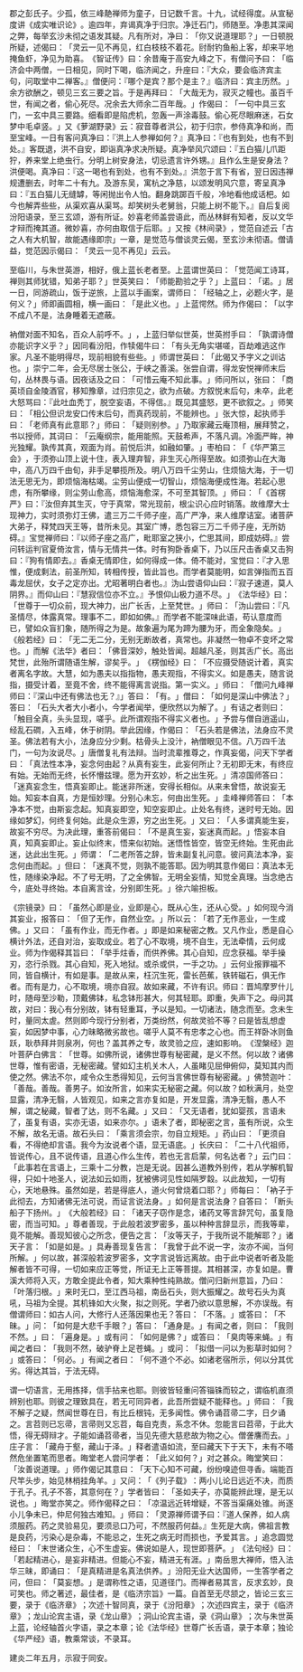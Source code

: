 郡之彭氏子。少孤，依三峰靘禅师为童子，日记数千言。十九，试经得度。从宣秘度讲《成实唯识论》​。逾四年，弃谒真净于归宗。净迁石门，师随至。净患其深闻之弊，每举玄沙未彻之语发其疑。凡有所对，净曰：​「你又说道理耶？​」一日顿脱所疑，述偈曰：​「灵云一见不再见，红白枝枝不着花。尀耐钓鱼船上客，却来平地掩鱼虾，净见为助喜。​《智证传》曰：余昔庵于高安九峰之下，有僧问予曰：​「临济会中两僧，一日相见，同时下喝，临济闻之，升座曰：『大众，要会临济宾主句，问取堂中二禅客。』僧便问：『哪个是宾？那个是主？』临济曰：宾主历然。​」余方欲酬之，顿见三玄三要之旨。于是再拜曰：​「大哉无为，寂灭之幢也。虽百千世，有闻之者，偷心死尽。况余去大师余二百年哉。​」作偈曰：​「一句中具三玄门，一玄中具三要路。细看即是陷虎机，忽轰一声涂毒鼓。偷心死尽眼麻迷，石女梦中毛卓竖。​」又《萝湖野录》云：寂音尊者洪公，初于归宗，参侍真净和尚，而至宝峰。一日有客问真净曰：『洪上人参禅如何？』真净曰：『也有到处，也有不到处。』客既退，洪不自安，即诣真净求决所疑。真净举风穴颂曰：『五白猫儿爪距狞，养来堂上绝虫行。分明上树安身法，切忌遗言许外甥。』且作么生是安身法？洪便喝。真净曰：『这一喝也有到处，也有不到处。』洪忽于言下有省，翌日因违禅规遭删去，时年二十有九。及游东吴，寓杭之净慈，以颂发明风穴意，寄呈真净曰：『五白猫儿无缝罅，等闲抛出令人怕。翻身跳踯百千般，冷地看他成话杷。如今也解弄些些，从渠欢喜从渠骂。却笑树头老舅翁，只能上树不能下。』自后复阅汾阳语录，至三玄颂，游有所证。妙喜老师盖尝语此，而丛林鲜有知者，反以文华才辩而掩其道。微妙喜，亦何由取信于后耶。​」又按《林间录》​，觉范自述云「古之人有大机智，故能遇缘即宗」一章，是觉范与僧谈灵云偈，至玄沙未彻语。僧请益，觉范因示偈曰：​「灵云一见不再见」云云。

至临川，与朱世英游，相好，俄上蓝长老者至。上蓝谓世英曰：​「觉范闻工诗耳，禅则其师犹错，知弟子耶？​」世英笑曰：​「师能勘验之乎？​」上蓝曰：​「诺。​」居一日，同游疏山，饭于逆旅，上蓝以手画案，谓师曰：​「经轴之上，必题火字，是何义？​」师即画圆相，横一画曰：​「是此义也。​」上蓝愕然。师为作偈曰：​「以字不成八不是，法身睡着无遮蔽。

衲僧对面不知名，百众人前呼不。​」​，上蓝归举似世英，世英拊手曰：​「孰谓诗僧亦能识字义乎？​」因同看汾阳，作犊偈牛曰：​「有头无角实堪嗟，百劫难逃这作家。凡圣不能明得尽，现前相貌有些些。​」师谓世英曰：​「此偈又予字义之训诂也。​」崇宁二年，会无尽居士张公，于峡之善溪。张尝自谓，得龙安悦禅师末后句，丛林畏与语。因夜话及之曰：​「可惜云庵不知此事。​」师问所以，张曰：​「商英顷自金陵酒官，移知豫章，过归宗见之，欲为点破。方叙悦末后句，未卒，此老大怒骂曰：『此吐血秃丁，脱空妄语，不得信。』既见其盛怒，更不欲叙之。​」师笑曰：​「相公但识龙安口传末后句，而真药现前，不能辨也。​」张大惊，起执师手曰：​「老师真有此意耶？​」师曰：​「疑则别参。​」乃取家藏云庵顶相，展拜赞之，书以授师，其词曰：​「云庵纲宗，能用能照。天鼓希声，不落凡调。冷面严眸，神光独耀。孰传其真，观面为肖。前悦后洪，如融如肇。​」枣柏曰：​「​《华严第三会》​，于须弥山顶上说十住，表入理弃智，非生灭心所得至故。如须弥山在大海中，高八万四千由旬，非手足攀揽所及。明八万四千尘劳山，住烦恼大海，于一切法无思无为，即烦恼海枯竭。尘劳山便成一切智山，烦恼海便成性海。若起心思虑，有所攀缘，则尘劳山愈高，烦恼海愈深，不可至其智顶。​」师曰：​「​《首楞严》曰：『汝但弃其生灭，守于真常，常光现前，根尘识心应时销落。故维摩大士现神力，实时须弥灯王佛，遣三万二千师子座，高广严净，来人维摩诘室。诸菩萨大弟子，释梵四天王等，昔所未见。其室广博，悉包容三万二千师子座，无所妨碍。』宝觉禅师曰：『以师子座之高广，毗耶室之狭小，伫思其间，即成妨碍。』尝问转运判官夏倚汝言，情与无情共一体。时有狗卧香桌下，乃以压尺击香桌又击狗曰：『狗有情即去。』香桌无情即住，如何得成一体。倚不能对，宝觉曰：『才入思惟，便成剩法，前圣所知，转相传授，皆此旨也。而学者莫能明，如言弹指而五百毒龙屈伏，女子之定亦出。尤昭著明白者也。』沩山尝语仰山曰：『寂子速道，莫人阴界。』而仰山曰：『慧寂信位亦不立。』予恨仰山极力道不尽。​」​《法华经》曰：​「世尊于一切众前，现大神力，出广长舌，上至梵世。​」师曰：​「沩山尝曰：『凡圣情尽，体露真常。理事不二，即如如佛。』而学者不能深味此语，苟认意度而已，譬如众盲扪象，随所得之为是。故象遍为尾为蹄为腰为牙，而全象隐矣。​」​《般若经》曰：​「无二无二分，无别无断故者，真常也。非凝然一物卓不变坏之常也。​」而解《法华》者曰：​「佛音深妙，触处皆闻。超越凡圣，则其舌广长。高出梵世，此殆所谓随语生解，谬矣乎。​」​《楞伽经》曰：​「不应摄受随说计着，真实者离名字故。大慧，如为愚夫以指指物，愚夫观指，不得实义。如是愚夫，随言说指，摄受计着，至竟不舍，终不能得离言说指。第一实义。​」师曰：​「僧问九峰禅师曰：『深山中还有佛法也无？』」答曰：​「有。​」僧曰：​「如何是深山中佛法？​」答曰：​「石头大者大小者小，今学者闻举，便欣然以为解了。​」有诘之者则曰：​「触目全真，头头显现，嗟乎。此所谓观指不得实义者也。​」予尝与僧自逍遥山，经乱石磵，入五峰，休于树阴。举此因缘，作偈曰：​「石头若是佛法，法身应不灵圣。佛法若有大小，法身应分少剩。枯骨头上没汁，衲僧眼见不信。八万四千法门，一句为汝说尽。​」唐僧复礼有法辩。当时流辈推尊之，作真妄偈，问天下学者曰：​「真法性本净，妄念何由起？从真有妄生，此妄何所止？无初即无末，有终应有始。无始而无终，长怀懵兹理。愿为开玄妙，析之出生死。​」清凉国师答曰：​「迷真妄念生，悟真妄即止。能迷非所迷，安得长相似。从来未曾悟，故说妄无始。知妄本自真，方是恒妙理。分别心未忘，何由出生死。​」圭峰禅师答曰：​「本净本不觉，由斯妄念起。知真妄即空，知空妄即止。止处名有终，迷时号无始。因缘如梦幻，何终复何始。此是众生源，穷之出生死。​」又曰：​「人多谓真能生妄，故妄不穷尽。为决此理，重答前偈曰：​「不是真生妄，妄迷真而起。​」悟妄本自真，知真妄即止。妄止似终末，悟来似初始。迷悟性皆空，皆空无终始。生死由此迷，达此出生死。​」师谓：​「二老所答之辞，皆未副复礼问意。彼问真法本净，妄念何由而起。​」但曰：​「迷真不觉，则孰不能答耶。因为明其意作偈曰：真法本无性，随缘染净起。不了号无明，了之全佛智。无明全妄情，知觉全真理。当念绝古今，底处寻终始。本自离言诠，分别即生死。​」徐六喻担板。

《宗镜录》曰：​「虽然心即是业，业即是心，既从心生，还从心受。​」如何现今消其妄业，报答曰：​「但了无作，自然业空。​」所以云：​「若了无作恶业，一生成佛。​」又曰：​「虽有作业，而无作者。​」即是如来秘密之教。又凡作业，悉是自心横计外法，还自对治，妄取成业。若了心不取境，境不自生，无法牵情，云何成业。师为作偈释其旨曰：​「举手炷香，而供养佛。其心自知，应念获福。举手操刃，恣行杀戮。其心自知，死入地狱。或杀或供，一手之功。​」云何业报罪福不同，皆自横计，有如是事。是故从来，枉沉生死，雷长芭蕉，铁转磁石，俱无作者。而有是力，心不取境，境亦自寂。故如来藏，不许有识。师曰：晋鸠摩罗什儿时，随母至沙勒，顶戴佛钵，私念钵形甚大，何其轻耶。即重，失声下之。母问其故，对曰：我心有分别故，钵有轻重耳，予以是知。一切诸法，随念而至。念未生时，量同太虗。然则即今现行分别者，万类纷然，何故灵验不等？曰是皆乱想虚妄，如因梦中事，心力昧略微劣故也。嗟乎人莫不有忠孝之心也。而王祥卧冰则鱼跃，耿恭拜井则泉冽，何也？盖其养之专，故灵验之应，速如影响。​《涅槃经》迦叶菩萨白佛言：​「世尊。如佛所说，诸佛世尊有秘密藏，是义不然。何以故？诸佛世尊，惟有密语，无秘密藏。譬如幻主机关木人，人虽睹见屈伸俯仰，莫知其内而使之然。佛法不尔，咸令众生悉得知见，云何当言佛世尊有秘密藏。​」佛赞迦叶：​「善哉。善哉。善男子。如汝所言，如来实无秘密之藏。何以故？如秋满月，处空显露，清净无翳，人皆观见，如来之言亦复如是，开发显露，清净无翳，愚人不解，谓之秘藏，智者了达，则不名藏。​」又曰：​「又无语者，犹如婴孩，言语未了，虽复有语，实亦无语，如来亦尔。​」语未了者，即秘密之言，虽有所说，众生不解，故名无语。故石头曰：​「乘言须会宗，勿自立规矩。​」药山曰：​「更须自看，不得绝却言语。我今为汝说者个语，显无语底。​」长庆曰：​「二十八代祖师，皆说传心，且不说传语，且道心作么生传，若也无言启蒙，何名达者？​」云门曰：​「此事若在言语上，三乘十二分教，岂是无说。因甚么道教外别传，若从学解机智得，只如十地圣人，说法如云如雨，犹被佛诃见性如隔罗縠。以此故知，一切有心，天地悬殊。虽然如是，若是得底人，道火何曾烧着口耶？​」师每曰：​「衲子于此彻去，方知诸佛无法可说，而证言说法身。​」如何是言说法身？自答曰：​「断头船子下扬州。​」​《大般若经》曰：​「诸天子窃作是念，诸药叉等言辞咒句，虽复隐密，而当可知。​」尊者善现，于此般若波罗密多，虽以种种言辞显示，而我等辈，竟不能解。善现知彼心之所念，便告之言：​「汝等天子，于我所说不能解耶？​」诸天子言：​「如是如是。​」具寿善现复告言：​「我曾于此不说一字，汝亦不闻，当何所解。​」何以故，甚深般若波罗密多，文字言说皆远离故。由于此中说者听者及能解者皆不可得，一切如来应正等觉，所证无上正等菩提。其相甚深，亦复如是。曹溪大师将入灭，方敢全提此令者，知大乘种性纯熟故。僧问归新州意旨，乃曰：​「叶落归根。​」来时无口，至江西马祖，南岳石头，则大振耀之。故号石头为真吼，马祖为全提。其机锋如大火聚，拟之则死。学者乃欲以意思解，不亦误哉。有僧谓师曰：如古人问，大修行人还落因果也无？答曰：​「不落。​」或答曰：​「不昧。​」问：​「如何是大悲千手眼？​」答曰：​「通身是。​」有闻之者，则曰：​「我则不然。​」曰：​「遍身是。​」或有问：​「如何是佛？​」或答曰：​「臭肉等来蝇。​」有闻之者曰：​「我则不然，破驴脊上足苍蝇。​」或问：​「拟借一问以为影草时如何？​」或答曰：​「何必。​」有闻之者曰：​「何不道个不必。如诸老宿所示，何以分其优劣。得达其旨，于法无碍。

谓一切语言，无用拣择，信手拈来也耶。则彼皆轻重问答锱铢而较之，谓临机直须辨别也耶。则彼之理致具在，若无可同异者，此吾所尝疑不能释也。​」师曰：​「我不解子之疑，然闻世尊在日，有比丘根钝，无多闻性。佛令诵苕帚二字，日夕诵之。言苕则已忘帚，言帚则又忘苕，每自克责，系念不休。忽能言曰苕帚，于此大悟，得无碍辩才。子能如诵苕帚者，当见先德大慈悲故为物之心。僧詟譍而去。​」庄子言：​「藏舟于壑，藏山于泽。​」释者遣语如流，至曰藏天下于天下，未有不嗒然危坐置笔而思者。晦堂老人尝问学者：​「此义如何？​」对之甚众。晦堂笑曰：​「汝善说道理。​」师作偈记其意曰：​「天下心知不可藏，纷纷嗅迹但寻香。端能百尺竿头步，始见林梢挂角羊。​」又问：​「​《列子载》​：两小儿论日远近不决，而质于孔子。孔子不答，其意何在？​」学者皆曰：​「圣如夫子，亦莫能辨此理，是无以说也。​」晦堂亦笑之。师作偈释之曰：​「凉温远近转增疑，不答当渠痛处锥。尚逐小儿争未已，仲尼何独古难知。​」师曰：​「灵源禅师谓予曰：『道人保养，如人病须服药。药之灵验易见，要须忌口乃可，不然服药何益。』生死是大病，佛祖言教是良药，污染心是杂毒，不能忌之，生死之病无时而损也，予爱其言。​」追念圆觉经曰：​「末世诸众生，心不生虚妄。佛说如是人，现世即菩萨。​」​《法句经》曰：​「若起精进心，是妄非精进。但能心不妄，精进无有涯。​」南岳思大禅师，悟入法华三昧，即诵曰：​「是真精进是名真法供养。​」汾阳无业大达国师，一生答学者之问，但曰：​「莫妄想。​」是谓称性之语，见道径门。而禅者易其言，反求玄妙，良可笑也。师之著述，最佳者，是《临济宗旨》一篇。自首至无尽颔之，皆论三玄三要，录于《临济章》​；次述十智同真，录于《汾阳章》​；次述四宾主，录于《临济章》​；龙山论宾主语，录《龙山章》​；洞山论宾主语，录《洞山章》​；次与朱世英上蓝，论经轴首火字语，录之本章；论《法华经》世尊广长舌语，录于本章；独论《华严经》语，教乘常谈，不录耳。

建炎二年五月，示寂于同安。